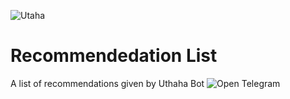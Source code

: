 ![Utaha](https://telegra.ph/file/079d598494d7fbaefcc5d.png)

# Recommendedation List
A list of recommendations given by Uthaha Bot 
![Open Telegram](https://img.shields.io/badge/Utaha%20Bot-Open%20in%20Telegram-red)

